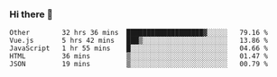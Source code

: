 ### Hi there 👋

<!--
**Hundeklemmen/Hundeklemmen** is a ✨ _special_ ✨ repository because its `README.md` (this file) appears on your GitHub profile.

Here are some ideas to get you started:

- 🔭 I’m currently working on ...
- 🌱 I’m currently learning ...
- 👯 I’m looking to collaborate on ...
- 🤔 I’m looking for help with ...
- 💬 Ask me about ...
- 📫 How to reach me: ...
- 😄 Pronouns: ...
- ⚡ Fun fact: ...
-->
<!--START_SECTION:waka-->
```text
Other        32 hrs 36 mins  ███████████████████▓░░░░░   79.16 % 
Vue.js       5 hrs 42 mins   ███▒░░░░░░░░░░░░░░░░░░░░░   13.86 % 
JavaScript   1 hr 55 mins    █░░░░░░░░░░░░░░░░░░░░░░░░   04.66 % 
HTML         36 mins         ▒░░░░░░░░░░░░░░░░░░░░░░░░   01.47 % 
JSON         19 mins         ▒░░░░░░░░░░░░░░░░░░░░░░░░   00.79 % 
```
<!--END_SECTION:waka-->
